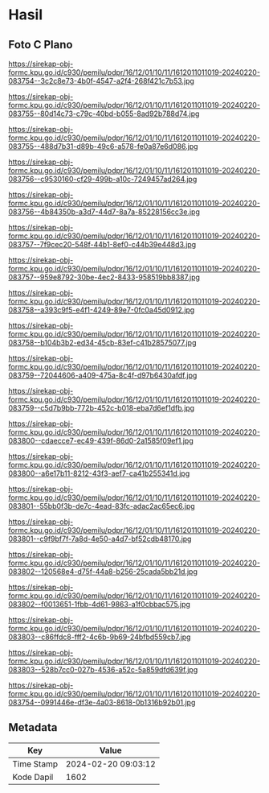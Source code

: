 # Hasil

## Foto C Plano

https://sirekap-obj-formc.kpu.go.id/c930/pemilu/pdpr/16/12/01/10/11/1612011011019-20240220-083754--3c2c8e73-4b0f-4547-a2f4-268f421c7b53.jpg

https://sirekap-obj-formc.kpu.go.id/c930/pemilu/pdpr/16/12/01/10/11/1612011011019-20240220-083755--80d14c73-c79c-40bd-b055-8ad92b788d74.jpg

https://sirekap-obj-formc.kpu.go.id/c930/pemilu/pdpr/16/12/01/10/11/1612011011019-20240220-083755--488d7b31-d89b-49c6-a578-fe0a87e6d086.jpg

https://sirekap-obj-formc.kpu.go.id/c930/pemilu/pdpr/16/12/01/10/11/1612011011019-20240220-083756--c9530160-cf29-499b-a10c-7249457ad264.jpg

https://sirekap-obj-formc.kpu.go.id/c930/pemilu/pdpr/16/12/01/10/11/1612011011019-20240220-083756--4b84350b-a3d7-44d7-8a7a-85228156cc3e.jpg

https://sirekap-obj-formc.kpu.go.id/c930/pemilu/pdpr/16/12/01/10/11/1612011011019-20240220-083757--7f9cec20-548f-44b1-8ef0-c44b39e448d3.jpg

https://sirekap-obj-formc.kpu.go.id/c930/pemilu/pdpr/16/12/01/10/11/1612011011019-20240220-083757--959e8792-30be-4ec2-8433-958519bb8387.jpg

https://sirekap-obj-formc.kpu.go.id/c930/pemilu/pdpr/16/12/01/10/11/1612011011019-20240220-083758--a393c9f5-e4f1-4249-89e7-0fc0a45d0912.jpg

https://sirekap-obj-formc.kpu.go.id/c930/pemilu/pdpr/16/12/01/10/11/1612011011019-20240220-083758--b104b3b2-ed34-45cb-83ef-c41b28575077.jpg

https://sirekap-obj-formc.kpu.go.id/c930/pemilu/pdpr/16/12/01/10/11/1612011011019-20240220-083759--72044606-a409-475a-8c4f-d97b6430afdf.jpg

https://sirekap-obj-formc.kpu.go.id/c930/pemilu/pdpr/16/12/01/10/11/1612011011019-20240220-083759--c5d7b9bb-772b-452c-b018-eba7d6ef1dfb.jpg

https://sirekap-obj-formc.kpu.go.id/c930/pemilu/pdpr/16/12/01/10/11/1612011011019-20240220-083800--cdaecce7-ec49-439f-86d0-2a1585f09ef1.jpg

https://sirekap-obj-formc.kpu.go.id/c930/pemilu/pdpr/16/12/01/10/11/1612011011019-20240220-083800--a6e17b11-8212-43f3-aef7-ca41b255341d.jpg

https://sirekap-obj-formc.kpu.go.id/c930/pemilu/pdpr/16/12/01/10/11/1612011011019-20240220-083801--55bb0f3b-de7c-4ead-83fc-adac2ac65ec6.jpg

https://sirekap-obj-formc.kpu.go.id/c930/pemilu/pdpr/16/12/01/10/11/1612011011019-20240220-083801--c9f9bf7f-7a8d-4e50-a4d7-bf52cdb48170.jpg

https://sirekap-obj-formc.kpu.go.id/c930/pemilu/pdpr/16/12/01/10/11/1612011011019-20240220-083802--120568e4-d75f-44a8-b256-25cada5bb21d.jpg

https://sirekap-obj-formc.kpu.go.id/c930/pemilu/pdpr/16/12/01/10/11/1612011011019-20240220-083802--f0013651-1fbb-4d61-9863-a1f0cbbac575.jpg

https://sirekap-obj-formc.kpu.go.id/c930/pemilu/pdpr/16/12/01/10/11/1612011011019-20240220-083803--c86ffdc8-fff2-4c6b-9b69-24bfbd559cb7.jpg

https://sirekap-obj-formc.kpu.go.id/c930/pemilu/pdpr/16/12/01/10/11/1612011011019-20240220-083803--528b7cc0-027b-4536-a52c-5a859dfd639f.jpg

https://sirekap-obj-formc.kpu.go.id/c930/pemilu/pdpr/16/12/01/10/11/1612011011019-20240220-083754--0991446e-df3e-4a03-8618-0b1316b92b01.jpg


## Metadata

| Key        | Value               |
| ---------- | ------------------- |
| Time Stamp | 2024-02-20 09:03:12 |
| Kode Dapil | 1602                |



